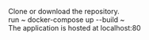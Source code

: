Clone or download the repository.  
run ~ docker-compose up --build ~  
The application is hosted at localhost:80
